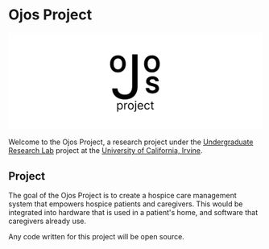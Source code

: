 # Ojos Project

![Ojos Project Header](../.github/header.png)

Welcome to the Ojos Project, a research project under the [Undergraduate Research Lab](https://markbaldw.in/url/) project at the [University of California, Irvine](https://uci.edu).

## Project

The goal of the Ojos Project is to create a hospice care management system that empowers hospice patients and caregivers. This would be integrated into hardware that is used in a patient's home, and software that caregivers already use.

Any code written for this project will be open source.
